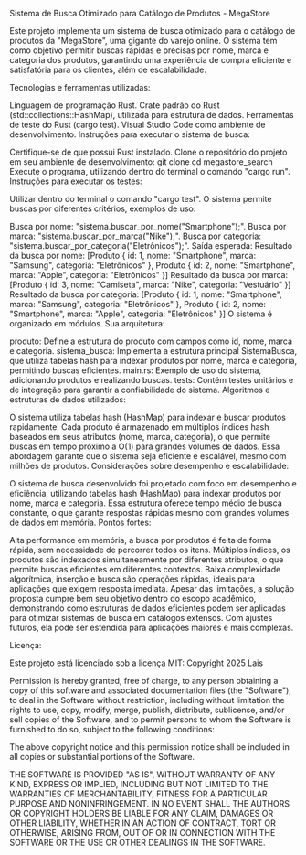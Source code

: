 Sistema de Busca Otimizado para Catálogo de Produtos - MegaStore

Este projeto implementa um sistema de busca otimizado para o catálogo de produtos da "MegaStore", uma gigante do varejo online. O sistema tem como objetivo permitir buscas rápidas e precisas por nome, marca e categoria dos produtos, garantindo uma experiência de compra eficiente e satisfatória para os clientes, além de escalabilidade.

Tecnologias e ferramentas utilizadas:

Linguagem de programação Rust.
Crate padrão do Rust (std::collections::HashMap), utilizada para estrutura de dados.
Ferramentas de teste do Rust (cargo test).
Visual Studio Code como ambiente de desenvolvimento.
Instruções para executar o sistema de busca:

Certifique-se de que possui Rust instalado.
Clone o repositório do projeto em seu ambiente de desenvolvimento:
git clone cd megastore_search
Execute o programa, utilizando dentro do terminal o comando "cargo run".
Instruções para executar os testes:

Utilizar dentro do terminal o comando "cargo test".
O sistema permite buscas por diferentes critérios, exemplos de uso:

Busca por nome: "sistema.buscar_por_nome("Smartphone");".
Busca por marca: "sistema.buscar_por_marca("Nike");".
Busca por categoria: "sistema.buscar_por_categoria("Eletrônicos");".
Saída esperada:
Resultado da busca por nome: [Produto { id: 1, nome: "Smartphone", marca: "Samsung", categoria: "Eletrônicos" }, Produto { id: 2, nome: "Smartphone", marca: "Apple", categoria: "Eletrônicos" }]
Resultado da busca por marca: [Produto { id: 3, nome: "Camiseta", marca: "Nike", categoria: "Vestuário" }]
Resultado da busca por categoria: [Produto { id: 1, nome: "Smartphone", marca: "Samsung", categoria: "Eletrônicos" }, Produto { id: 2, nome: "Smartphone", marca: "Apple", categoria: "Eletrônicos" }]
O sistema é organizado em módulos. Sua arquitetura:

produto: Define a estrutura do produto com campos como id, nome, marca e categoria.
sistema_busca: Implementa a estrutura principal SistemaBusca, que utiliza tabelas hash para indexar produtos por nome, marca e categoria, permitindo buscas eficientes.
main.rs: Exemplo de uso do sistema, adicionando produtos e realizando buscas.
tests: Contém testes unitários e de integração para garantir a confiabilidade do sistema.
Algoritmos e estruturas de dados utilizados:

O sistema utiliza tabelas hash (HashMap) para indexar e buscar produtos rapidamente. Cada produto é armazenado em múltiplos índices hash baseados em seus atributos (nome, marca, categoria), o que permite buscas em tempo próximo a O(1) para grandes volumes de dados. Essa abordagem garante que o sistema seja eficiente e escalável, mesmo com milhões de produtos.
Considerações sobre desempenho e escalabilidade:

O sistema de busca desenvolvido foi projetado com foco em desempenho e eficiência, utilizando tabelas hash (HashMap) para indexar produtos por nome, marca e categoria. Essa estrutura oferece tempo médio de busca constante, o que garante respostas rápidas mesmo com grandes volumes de dados em memória.
Pontos fortes:

Alta performance em memória, a busca por produtos é feita de forma rápida, sem necessidade de percorrer todos os itens.
Múltiplos índices, os produtos são indexados simultaneamente por diferentes atributos, o que permite buscas eficientes em diferentes contextos.
Baixa complexidade algorítmica, inserção e busca são operações rápidas, ideais para aplicações que exigem resposta imediata.
Apesar das limitações, a solução proposta cumpre bem seu objetivo dentro do escopo acadêmico, demonstrando como estruturas de dados eficientes podem ser aplicadas para otimizar sistemas de busca em catálogos extensos. Com ajustes futuros, ela pode ser estendida para aplicações maiores e mais complexas.

Licença:

Este projeto está licenciado sob a licença MIT:
Copyright 2025 Lais

Permission is hereby granted, free of charge, to any person obtaining a copy of this software and associated documentation files (the "Software"), to deal in the Software without restriction, including without limitation the rights to use, copy, modify, merge, publish, distribute, sublicense, and/or sell copies of the Software, and to permit persons to whom the Software is furnished to do so, subject to the following conditions:

The above copyright notice and this permission notice shall be included in all copies or substantial portions of the Software.

THE SOFTWARE IS PROVIDED "AS IS", WITHOUT WARRANTY OF ANY KIND, EXPRESS OR IMPLIED, INCLUDING BUT NOT LIMITED TO THE WARRANTIES OF MERCHANTABILITY, FITNESS FOR A PARTICULAR PURPOSE AND NONINFRINGEMENT. IN NO EVENT SHALL THE AUTHORS OR COPYRIGHT HOLDERS BE LIABLE FOR ANY CLAIM, DAMAGES OR OTHER LIABILITY, WHETHER IN AN ACTION OF CONTRACT, TORT OR OTHERWISE, ARISING FROM, OUT OF OR IN CONNECTION WITH THE SOFTWARE OR THE USE OR OTHER DEALINGS IN THE SOFTWARE.
